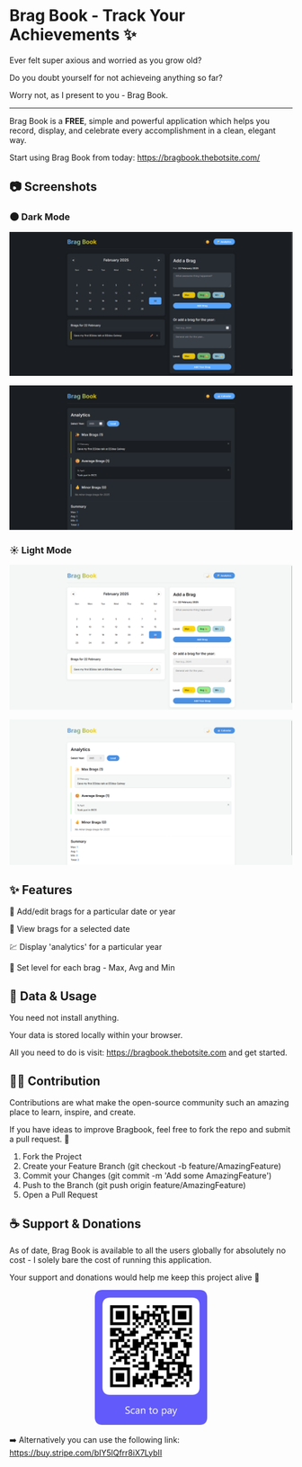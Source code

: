 # Brag Book - Track Your Achievements ✨

Ever felt super axious and worried as you grow old?

Do you doubt yourself for not achieveing anything so far?

Worry not, as I present to you - Brag Book.

---
Brag Book is a **FREE**, simple and powerful application which helps you record, display, and celebrate every accomplishment in a clean, elegant way.

Start using Brag Book from today: https://bragbook.thebotsite.com/


## 📷 Screenshots

### 🌑 Dark Mode

![bragbook](images/bragbookdark1.png)

![bragbook](images/bragbookdark2.png)

### ☀️ Light Mode

![bragbook](images/bragbooklight1.png)

![bragbook](images/bragbooklight2.png)

## ✨ Features

🌟 Add/edit brags for a particular date or year

📅 View brags for a selected date

💹 Display 'analytics' for a particular year

🥳 Set level for each brag - Max, Avg and Min

## 🚨 Data & Usage

You need not install anything.

Your data is stored locally within your browser.

All you need to do is visit: https://bragbook.thebotsite.com and get started.

## 🧑‍💻 Contribution

Contributions are what make the open-source community such an amazing place to learn, inspire, and create.

If you have ideas to improve Bragbook, feel free to fork the repo and submit a pull request. 🚀

1. Fork the Project
2. Create your Feature Branch (git checkout -b feature/AmazingFeature)
3. Commit your Changes (git commit -m 'Add some AmazingFeature')
4. Push to the Branch (git push origin feature/AmazingFeature)
5. Open a Pull Request

## ☕ Support & Donations

As of date, Brag Book is available to all the users globally for absolutely no cost - I solely bare the cost of running this application.

Your support and donations would help me keep this project alive 💖 

<p align="center">
  <img src="images/scantopay.png" alt="scantopay" width="200"/>
</p>


➡️ Alternatively you can use the following link: https://buy.stripe.com/bIY5lQfrr8iX7LybII

